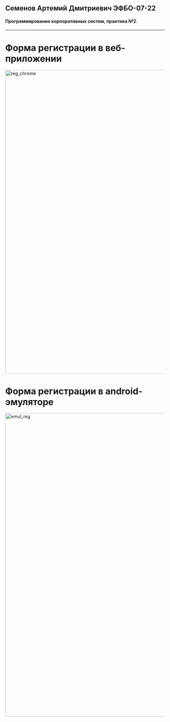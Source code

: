 ## Семенов Артемий Дмитриевич ЭФБО-07-22 ##
#### Программирование корпоративных систем, практика №2. ####
___
# Форма регистрации в веб-приложении #
<img width="959" alt="reg_chrome" src="https://github.com/user-attachments/assets/410bc547-9a36-4343-9371-fe5653160ef9">

# Форма регистрации в android-эмуляторе #
<img width="959" alt="emul_reg" src="https://github.com/user-attachments/assets/c5f7dafc-ecd3-495d-8267-b4bdaa2308a3">
